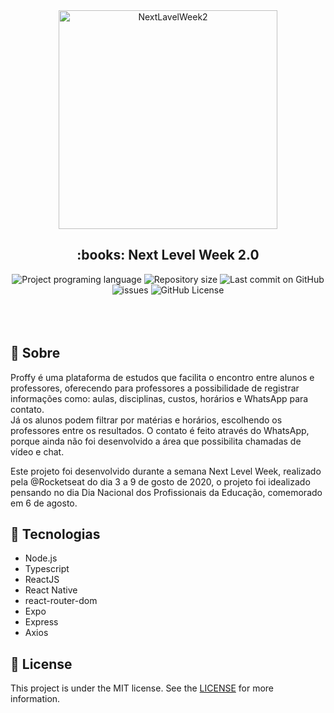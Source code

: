 <div align="center"> 
  <img 
    src="https://res.cloudinary.com/dyddrahdl/image/upload/v1602988126/proffy/logo_github.svg" 
    alt="NextLavelWeek2" 
    title="Proffy"
    width="350px"
  />
</div>

<h2 align="center"> :books: Next Level Week 2.0 </h2>

<div align="center">
  <img alt="Project programing language" src="https://img.shields.io/github/languages/top/ScienceBit/Proffy?color=5849BE">
  <img alt="Repository size" src="https://img.shields.io/github/repo-size/ScienceBit/Proffy?color=5849BE">
  <img alt="Last commit on GitHub" src="https://img.shields.io/github/last-commit/ScienceBit/Proffy?color=5849BE">
  <img alt="issues" src="https://img.shields.io/github/issues/ScienceBit/Proffy?color=5849BE">
  <img alt="GitHub License" src="https://img.shields.io/github/license/ScienceBit/Proffy?color=5849BE">
</div>

<br/>
<br/>
<br/>

## :seedling: Sobre

Proffy é uma plataforma de estudos que facilita o encontro entre alunos e professores,
oferecendo para professores a possibilidade de registrar informações como: aulas, disciplinas, custos, horários e WhatsApp para contato. <br/>
Já os alunos podem filtrar por matérias e horários, escolhendo os professores entre os resultados. O contato é feito através do WhatsApp, porque ainda não foi desenvolvido a área que possibilita chamadas de vídeo e chat.

Este projeto foi desenvolvido durante a semana Next Level Week, realizado pela @Rocketseat do dia 3 a 9 de gosto de 2020, o projeto foi idealizado pensando no dia Dia Nacional dos Profissionais da Educação, comemorado em 6 de agosto. 

## :rocket: Tecnologias
* Node.js
* Typescript
* ReactJS
* React Native
* react-router-dom
* Expo
* Express
* Axios

## :memo: License

This project is under the MIT license. See the [LICENSE](https://github.com/ScienceBit/Proffy/blob/master/LICENSE) for more information.